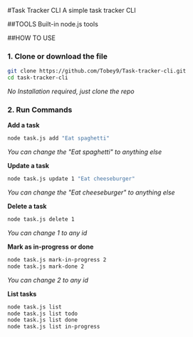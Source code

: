 #Task Tracker CLI
A simple task tracker CLI

##TOOLS
Built-in node.js tools

##HOW TO USE

### 1. Clone or download the file

```bash
git clone https://github.com/Tobey9/Task-tracker-cli.git
cd task-tracker-cli
```

_No Installation required, just clone the repo_

### 2. Run Commands

**Add a task**

```bash
node task.js add "Eat spaghetti"
```

_You can change the "Eat spaghetti" to anything else_

**Update a task**

```bash
node task.js update 1 "Eat cheeseburger"
```

_You can change the "Eat cheeseburger" to anything else_

**Delete a task**

```bash
node task.js delete 1
```

_You can change 1 to any id_

**Mark as in-progress or done**

```bash
node task.js mark-in-progress 2
node task.js mark-done 2
```

_You can change 2 to any id_

**List tasks**

```bash
node task.js list
node task.js list todo
node task.js list done
node task.js list in-progress
```
